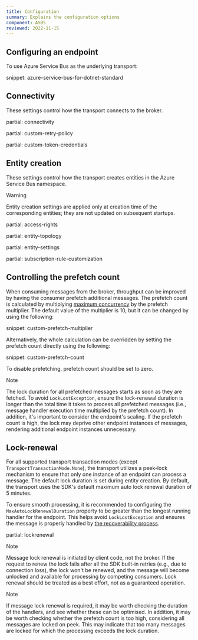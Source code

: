 ```yaml
---
title: Configuration
summary: Explains the configuration options
component: ASBS
reviewed: 2022-11-15
---
```


## Configuring an endpoint

To use Azure Service Bus as the underlying transport:

snippet: azure-service-bus-for-dotnet-standard

## Connectivity

These settings control how the transport connects to the broker.

partial: connectivity

partial: custom-retry-policy

partial: custom-token-credentials

## Entity creation

These settings control how the transport creates entities in the Azure Service Bus namespace.

> [!WARNING]
> Entity creation settings are applied only at creation time of the corresponding entities; they are not updated on subsequent startups.

partial: access-rights

partial: entity-topology

partial: entity-settings

partial: subscription-rule-customization

## Controlling the prefetch count

When consuming messages from the broker, throughput can be improved by having the consumer prefetch additional messages. The prefetch count is calculated by multiplying [maximum concurrency](/nservicebus/operations/tuning.md) by the prefetch multiplier. The default value of the multiplier is 10, but it can be changed by using the following:

snippet: custom-prefetch-multiplier

Alternatively, the whole calculation can be overridden by setting the prefetch count directly using the following:

snippet: custom-prefetch-count

To disable prefetching, prefetch count should be set to zero.

> [!NOTE]
> The lock duration for all prefetched messages starts as soon as they are fetched. To avoid `LockLostException`, ensure the lock-renewal duration is longer than the total time it takes to process all prefetched messages (i.e., message handler execution time multiplied by the prefetch count).
> In addition, it's important to consider the endpoint's scaling. If the prefetch count is high, the lock may deprive other endpoint instances of messages, rendering additional endpoint instances unnecessary.

## Lock-renewal

For all supported transport transaction modes (except `TransportTransactionMode.None`), the transport utilizes a peek-lock mechanism to ensure that only one instance of an endpoint can process a message. The default lock duration is set during entity creation. By default, the transport uses the SDK's default maximum auto lock renewal duration of 5 minutes.

To ensure smooth processing, it is recommended to configuring the `MaxAutoLockRenewalDuration` property to be greater than the longest running handler for the endpoint. This helps avoid `LockLostException` and ensures the message is properly handled by [the recoverability process](/nservicebus/recoverability/).

partial: lockrenewal

> [!NOTE]
> Message lock renewal is initiated by client code, not the broker. If the request to renew the lock fails after all the SDK built-in retries (e.g., due to connection loss), the lock won't be renewed, and the message will become unlocked and available for processing by competing consumers. Lock renewal should be treated as a best effort, not as a guaranteed operation.

> [!NOTE]
> If message lock renewal is required, it may be worth checking the duration of the handlers, and see whether these can be optimised. In addition, it may be worth checking whether the prefetch count is too high, considering all messages are locked on peek. This may indicate that too many messages are locked for which the processing exceeds the lock duration.
